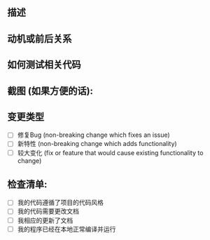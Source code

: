 <!--- 请在标题中简要描述你的更改 -->

## 描述
<!--- 详细描述你更改的内容 -->

## 动机或前后关系
<!--- 为什么要这么做？这么做解决了什么问题？ -->
<!--- 如果是修复问题，请在此粘贴链接 -->

## 如何测试相关代码
<!--- 请描述如何测试你的代码，包括你的测试环境和你的测试、你的代码产生的效果等等 -->

## 截图 (如果方便的话):

## 变更类型
<!--- 选择你的代码的类型，在前面的 `[ ]` 中填入一个 x 即可 -->
- [ ] 修复Bug (non-breaking change which fixes an issue)
- [ ] 新特性 (non-breaking change which adds functionality)
- [ ] 较大变化 (fix or feature that would cause existing functionality to change)

## 检查清单:
<!--- 提交前确保完成下述动作 -->
<!--- 如果你不清楚这些，不要害羞提问吧! -->
- [ ] 我的代码遵循了项目的代码风格
- [ ] 我的代码需要更改文档
- [ ] 我相应的更新了文档
- [ ] 我的程序已经在本地正常编译并运行
